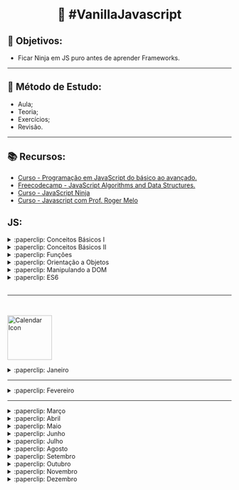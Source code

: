 <h1 align="center">
   🚀 #VanillaJavascript 
</h1>

## 🎯 Objetivos: 
- Ficar Ninja em JS puro antes de aprender Frameworks.
<hr>


## 🎯 Método de Estudo:
- Aula;
- Teoria;
- Exercícios;
- Revisão.


<hr>


## :books: Recursos:

- [Curso - Programação em JavaScript do básico ao avançado.](https://www.udemy.com/course/curso-de-programacao-em-javascript-do-basico-ao-avancado/learn/lecture/16337750#overview)
- [Freecodecamp - JavaScript Algorithms and Data Structures.](https://www.freecodecamp.org/learn/)
- [Curso - JavaScript Ninja ](https://www.udemy.com/course/curso-javascript-ninja/)
- [Curso - Javascript com Prof. Roger Melo](https://app.nutror.com/v3/curso/a977a43d31cedcb6e7d064649ddd6c5436155aaf)

## JS:

<details>
  <summary> :paperclip: Conceitos Básicos I </summary><br>
    
- [x] <a href="https://github.com/diegosfc100/365daysofJS/blob/master/conceitos-basicos/variaveis-tipos_de_dados.js"> Variáveis e Tipos de Dados (string, inteiro, float, booleano,array, objeto).</a>
- [x] <a href="https://github.com/diegosfc100/365daysofJS/blob/master/conceitos-basicos/estruturas-condicionais.js"> Condicionais (if, else, else if, switch).</a>
- [x] <a href="https://github.com/diegosfc100/365daysofJS/blob/master/conceitos-basicos/estruturas-de-repeticao.js"> Estruturas de Repetição (for, while, do while).</a>
- [x] <a href="https://github.com/diegosfc100/365daysofJS/blob/master/conceitos-basicos/operadores-logicos.js"> Operadores Lógicos (AND, OR , NOT).</a>
- [x] <a href="https://github.com/diegosfc100/365daysofJS/blob/master/conceitos-basicos/operadores-relacionais.js"> Operadores Relacionais( == , != , > , < , >= , <= , === , !== ).</a>
- [x] <a href="https://github.com/diegosfc100/365daysofJS/blob/master/conceitos-basicos/operadores-aritmeticos.js"> Operadores Aritméticos (+ , - , * , / , % ).</a>
- [x] <a href="https://github.com/diegosfc100/365daysofJS/blob/master/conceitos-basicos/funcoes-intro.js"> Introdução à Funções. </a>
- [x] <a href="https://github.com/diegosfc100/365daysofJS/blob/master/conceitos-basicos/intervalo_timeout.js"> Trabalhando com intervalos e timeout. </a>
- [x] <a href=" https://github.com/diegosfc100/365daysofJS/blob/master/conceitos-basicos/escopo-de-variaveis.js"> Escopo de Variáveis. </a>
</details>

<details>
<summary>:paperclip: Conceitos Básicos II </summary><br>

- [x] <a href="https://github.com/diegosfc100/365daysofJS/blob/master/conceitos-basicosII/intro_array.js"> Arrays.</a>
- [x] ForEach.
- [x] Map.
- [x] Filter.
- [x] Reduce.
- [x] Diferenças entre var, let e const.
- [x] Template Strings.
- [x] Hoisting.
- [x] Destructuring.
- [x] Tratamento de erros com Try Catch.

</details>

<details>
<summary>:paperclip: Funções</summary><br>

- [x] First Class Citizens.
- [x] Funções com parâmetro e retorno.
- [x] Funções com parâmetros variáveis e valor padrão.
- [x] Arrow Functions.
- [x] Funções Anonimas(Lambdas).
- [x] Funções Callbacks.
- [x] Funções Construtoras.
- [x] Funções Closures.
- [x] Funções Fábrica.

</details>

<details>
<summary>:paperclip: Orientação a Objetos </summary><br>

- [x] Declarando Atributos.
- [x] Declarando Métodos.
- [x] Instanciando Objetos.
- [x] Objetos e suas funções.
- [x] Herança.
- [x] Sobrescrita de Método e Polimorfismo.
- [x] Metodos de instância e métodos estáticos.
- [x] Objetos vs Funções.
- [x] Objetos vs JSON.
</details>

<details>
<summary>:paperclip: Manipulando a DOM</summary><br>

- [x] O que é a DOM?
- [x] Eventos Inline.
- [x] Trabalhando com a DOM.
- [x] Lidando com elementos da página.
- [x] Alterando estilos.
</details>

<details>
<summary>:paperclip: ES6 </summary><br>

- [x] Operadores Rest e Spread.
- [x] Conjuntos com Set.
- [x] For or.
- [x] Object Short Sintax.
- [x] Async e Await.
</details>
<br>
<hr>
<br>


<p align="left">
  <img src="https://cloud.githubusercontent.com/assets/3603793/18837293/9f2732da-83d9-11e6-8a7d-a421115f6b84.png" alt="Calendar Icon" width="100" />

<details>
  <summary> :paperclip: Janeiro </summary><br>  

|*Dia*|*Estudos*|
| -------- | ----------------- |
| *01* |*<a href="https://github.com/diegosfc100/365daysofJS/blob/master/script.js"> Olá, Mundoooooooo =)</a>* |  |
| *02* | *Resolvi  <a href="https://github.com/diegosfc100/365daysofJS/tree/master/freecodecamp-javascript/01-Basico"> exercícios do módulo 01-Básico Freecodecamp.</a>* |  | 
| *03* | *Estudei sobre <a href="https://developer.mozilla.org/pt-BR/docs/Web/JavaScript/Guide/Values%2C_variables%2C_and_literals"> variáveis/tipos de dados</a>, <a href="https://developer.mozilla.org/pt-BR/docs/Web/JavaScript/Guide/Declara%C3%A7%C3%B5es#if...else_statement">condicionais </a>* |  | 
| *04* | *Estudei sobre <a href="https://developer.mozilla.org/pt-BR/docs/Web/JavaScript/Guide/Lacos_e_iteracoes"> estruturas de repetição </a>, <a href="https://developer.mozilla.org/pt-BR/docs/Web/JavaScript/Reference/Operators/Operadores_Logicos"> operadores lógicos </a>, <a href="https://developer.mozilla.org/pt-BR/docs/Web/JavaScript/Reference/Operators/Operadores_de_compara%C3%A7%C3%A3o#Operadores_relacionais"> operadores relacionais </a>,<a href="https://developer.mozilla.org/pt-BR/docs/Web/JavaScript/Reference/Operators/Arithmetic_Operators"> operadores aritméticos </a> e <a href="https://developer.mozilla.org/pt-BR/docs/Web/JavaScript/Reference/Functions"> introdução à funções.</a>* |  | 
| *05*| *Estudei sobre <a href="https://blog.da2k.com.br/2015/01/29/javascript-usando-temporizadores-like-a-ninja/"> intervalos e timeout</a> e <a href="https://medium.com/weyes/entendendo-o-uso-de-escopo-no-javascript-3669172ca5ba"> escopo de variáveis. </a>* |  |
| *06* | *Revisei alguns conteúdos já estudados e <a href="https://github.com/diegosfc100/365daysofJS/tree/master/freecodecamp-javascript/01-Basico"> resolvi exercícios do módulo 01-Básico Freecodecamp.</a>* |  | 
| *07* | *Resolvi  <a href="https://github.com/diegosfc100/365daysofJS/tree/master/freecodecamp-javascript/01-Basico"> exercícios do módulo 01-Básico Freecodecamp</a> e estudei sobre <a href="https://developer.mozilla.org/pt-BR/docs/Web/JavaScript/Reference/Global_Objects/Array"> arrays.</a>*|  | 
| *08* | *Estudei sobre <a href="https://www.devmedia.com.br/javascript-foreach-executando-uma-funcao-para-cada-elemento-de-um-array/39808"> forEach</a>, <a href="https://developer.mozilla.org/pt-BR/docs/Web/JavaScript/Reference/Global_Objects/Array/map"> .map</a>, <a href="https://developer.mozilla.org/pt-BR/docs/Web/JavaScript/Reference/Global_Objects/Array/filtro">.filter</a>, <a href="https://developer.mozilla.org/pt-BR/docs/Web/JavaScript/Reference/Global_Objects/Array/reduce">.reduce</a>,<a href="https://medium.com/collabcode/javascript-e-suas-vari%C3%A1veis-var-let-e-const-b035b44c2dab"> diferenças entre var let const</a>, <a href="https://developer.mozilla.org/pt-BR/docs/Web/JavaScript/Reference/template_strings"> template strings </a>, e resolvi alguns exercícios no <a href="https://github.com/diegosfc100/365daysofJS/tree/master/freecodecamp-javascript/01-Basico"> Freecodecamp. </a>* |  | 
| *09* | *Resolvi  <a href="https://github.com/diegosfc100/365daysofJS/tree/master/freecodecamp-javascript/01-Basico"> exercícios do módulo 01-Básico Freecodecamp.</a>* |  | 
| *10* | *Revisei alguns conteúdos já estudados. |  |*
| *11* | *Revisei alguns conteúdos já estudados e estudei sobre try catch, hoisting e destructuring. |  |*
| *12* | *Estudei sobre Funções (first class citizens; parametro e return; parametros variaveis e valor padrão). |  |*
| *13* | *Estudei sobre Funções (callbacks, closures, lambdas, funções construtoras e funções de fabrica).* |  |
| *14* | *Resolvi alguns exercícios no <a href="https://github.com/diegosfc100/365daysofJS/tree/master/freecodecamp-javascript/01-Basico"> Freecodecamp. </a>* |  | 
| *15* | *Resolvi alguns exercícios no <a href="https://github.com/diegosfc100/365daysofJS/tree/master/freecodecamp-javascript/01-Basico"> Freecodecamp. </a>* |  | 
| *16* | *Revisei alguns conteúdos já estudados.* |  |
| *17* | *Resolvi alguns exercícios no <a href="https://github.com/diegosfc100/365daysofJS/tree/master/freecodecamp-javascript/01-Basico"> Freecodecamp. </a>* |  | 
| *18* | *Estudei sobre Orientação a Objetos.* |  |
| *19* | *Estudei sobre DOM.* |  |
| *20* | *Criei um pequeno projeto <a href="https://github.com/diegosfc100/365daysofJS/tree/master/02.projects-vanilla-JS/001.lista-de-tarefas"> [Lista de Tarefas] </a> com Javascript puro.*|  |
| *21* | *Resolvi alguns exercícios no <a href="https://github.com/diegosfc100/365daysofJS/tree/master/freecodecamp-javascript/01-Basico"> Freecodecamp.* </a> |  |
| *24* | *Renomeei alguns arquivos do freecodecamp para melhor visualização e acrescentei + alguns exemplos.* |  |
| *25* | *Renomeei alguns arquivos do freecodecamp para melhor visualização e acrescentei + alguns exemplos;* |  |
| *26* | *Renomeei alguns arquivos do freecodecamp para melhor visualização e acrescentei + alguns exemplos;* |  |
| *27* | *Estudei sobre <a href="https://github.com/diegosfc100/aprendendoJS/tree/master/es6%2B"> ES6+(async e await; conjuntos com set; for or; object short syntax e rest spread.)</a> e subi um <a href="https://github.com/diegosfc100/aprendendoJS/tree/master/02.projects-vanilla-JS"> projeto feito com vanilla js.</a>* |  |
| *29* | *Resolvi alguns exercícios no <a href="https://github.com/diegosfc100/365daysofJS/tree/master/freecodecamp-javascript/01-Basico"> Freecodecamp. </a>* |  | 

</details>
<hr>


<details>
  <summary> :paperclip: Fevereiro </summary><br>  

|*Dia*|*Estudos*|
| -------- | ----------------- |
| *01* |*Dei início ao curso <a href="https://github.com/diegosfc100/aprendendoJS/tree/master/03-JS-ninja">Javascript Ninja e finalizei dois desafios</a>; defini o Edabit como principal recurso para realização de exercícios e resolvi alguns; finalizei o <a href="https://github.com/diegosfc100/aprendendoJS/tree/master/01.freecodecamp-JS/01-Basico"> módulo básico do freecodecamp </a> e criei um <a href="https://github.com/diegosfc100/aprendendoJS/tree/master/02.projects-vanilla-JS/003-for-wave-animation"> projeto de formulário básico </a>.</a>* |  |
| *02* |*Estudei sobre <a href="https://github.com/diegosfc100/aprendendoJS/blob/master/03-JS-ninja/aula03.js"> objetos, métodos de objetos e funções anonimas</a>; resolvi o <a hef="https://github.com/diegosfc100/aprendendoJS/blob/master/03-JS-ninja/challenge-03.js"> desafio 03 do Curso JsNinja </a>, criei uma <a href="https://github.com/diegosfc100/Controle-Financeiro"> aplicação de controle financeiro com html, css e js vanilla</a>* |  |
| *03* |*Estudei sobre falsy e truthy; condicional ternário e escopo de váriaveis, resolvi o desafio 04 do Curso JsNinja e também alguns exercícios do módulo ES6 do freecodecamp.* |  |
| *10* |*Resolvi alguns exercícios(ES6) do freecodecamp e criei 1 projeto.* |  |
| *23* |*Revisei todas aulas estudadas do Curso JSninja e resolvi o desafio 05* |  |
| *24* |*Resolvi o desafio 06 do Curso JSninja e fiz resumos de algumas aulas* |  |
| *25* |*Resolvi alguns exercícios do Freecodecamp; fiz resumo de algumas aulas já estudadas; dei inicío ao projeto da minha primeira calculadora.* |  |
| *26* |*Resolvi alguns exercícios do Freecodecamp; fiz resumo da aula07(Operador módulo; .length; .push; loop for) do curso JSninja e resolvi o desafio 07; comecei a criar uma aplicação de Quiz.* |  |
| *28* |*Fiz algumas modificações na aplicação Quiz App* |  |


</details>
<hr>
<details>
  <summary> :paperclip: Março </summary><br>

  |*Dia*|*Estudos*|
| -------- | ----------------- |
| *01* |*Finalizei o módulo 03-Regex do Freecodecamp; criei mais alguns resumo de aulas; acrescentei um contador de pontos e uma barra de progresso na aplicação Quiz App* |  |
| *02* |*Finalizei o módulo 04-Debugging do Freecodecamp; criei a página de pontuação na aplicação Quiz App* |  |
| *10* |*Criei um resumo da aula 08 do curso JSninja* |  |
</details>
<details>
  <summary> :paperclip: Abril </summary><br>
</details>
<details>
  <summary> :paperclip: Maio </summary><br>
</details>
<details>
  <summary> :paperclip: Junho </summary><br>
</details>
<details>
  <summary> :paperclip: Julho </summary><br>
</details>
<details>
  <summary> :paperclip: Agosto </summary><br>
</details>
<details>
  <summary> :paperclip: Setembro </summary><br>
</details>
<details>
  <summary> :paperclip: Outubro </summary><br>
</details>
<details>
  <summary> :paperclip: Novembro </summary><br>
</details>
<details>
  <summary> :paperclip: Dezembro </summary><br>
</details>


